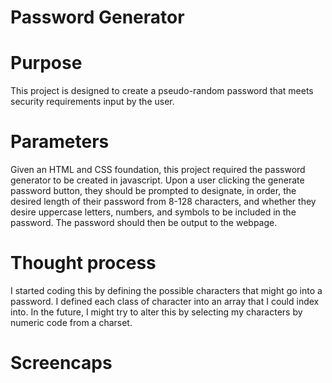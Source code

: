 # Password Generator

# Purpose
This project is designed to create a pseudo-random password that meets security requirements input by the user.

# Parameters
Given an HTML and CSS foundation, this project required the password generator to be created in javascript. Upon a user clicking the generate password button, they should be prompted to designate, in order, the desired length of their password from 8-128 characters, and whether they desire uppercase letters, numbers, and symbols to be included in the password. The password should then be output to the webpage.

# Thought process
I started coding this by defining the possible characters that might go into a password. I defined each class of character into an array that I could index into. In the future, I might try to alter this by selecting my characters by numeric code from a charset.

# Screencaps